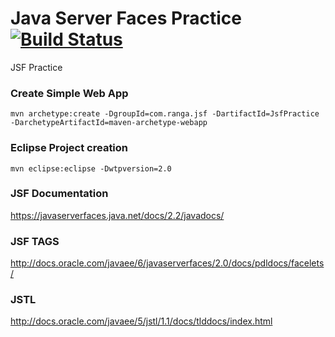 # Java Server Faces Practice [![Build Status](https://travis-ci.org/bhupal4all/jsf-practice.svg?branch=master)](https://travis-ci.org/bhupal4all/jsf-practice)
JSF Practice

### Create Simple Web App ###
```
mvn archetype:create -DgroupId=com.ranga.jsf -DartifactId=JsfPractice -DarchetypeArtifactId=maven-archetype-webapp
```

### Eclipse Project creation ###
```
mvn eclipse:eclipse -Dwtpversion=2.0
```

### JSF Documentation ###
https://javaserverfaces.java.net/docs/2.2/javadocs/

### JSF TAGS ###
http://docs.oracle.com/javaee/6/javaserverfaces/2.0/docs/pdldocs/facelets/

### JSTL ####
http://docs.oracle.com/javaee/5/jstl/1.1/docs/tlddocs/index.html
